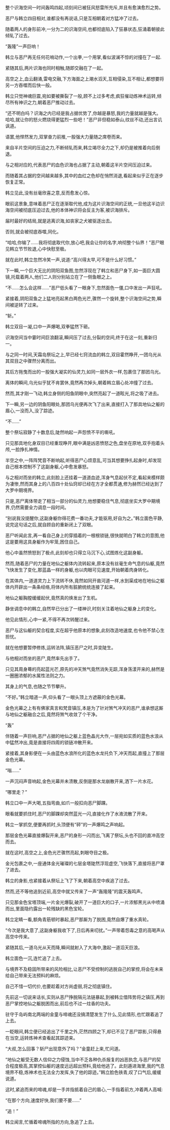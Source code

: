
整个识海空间一时间轰鸣四起,顷刻间已被狂风怒雷所充斥,并且有愈演愈烈之势。

恶尸与韩立四目相对,谁都没有再说话,只是互相朝着对方猛冲了过去。

随着两人的身形前冲,一分为二的识海空间,也都彻底陷入了狂暴状态,狂涌着朝彼此倾轧了过去。

“轰隆”一声巨响！

韩立与恶尸再无任何花哨动作,一个出拳,一个用掌,看似波澜不惊的对撞在了一起.

紧随其后,两片识海也同时相触,随即交融在了一起。

高空之上,血云翻涌,雷电交融,下方海面之上潮水滔天,互相侵染,互不相让,都想要将另一方吞噬而后快一般。

韩立只觉神魂巨震,宛如要被撕裂了一般,顾不上过多考虑,疯狂催动炼神术运转,倾尽所有神识之力,朝着恶尸推动过去。

“还不明白吗？识海之内已经是我占据优势了,你越是暴怒,我的力量就越是强大。哈哈,就让你的怒火燃烧得更猛烈一些吧！”恶尸非但稳如泰山,纹丝不动,还出言讥讽道。

语罢,他悍然发力,双掌奋力前推,一股强大力量随之席卷而来。

来自半片空间的压迫之力,不断倾轧而来,韩立竭尽全力之下,却仍是被推着向后倒退。

与之相对应的,代表恶尸的血色识海也占据了主动,朝着这半片空间压迫过来。

而随着其占据的空间越来越多,其中的血红之色却在悄然消退,看起来似乎正在逐步恢复正常。

韩立见此,没有丝毫欣喜之意,反而愈发心惊。

眼前这景象,意味着恶尸正在逐渐取代他,成为这片识海空间的正统,一旦他这半边识海空间被彻底压迫过去,他的本体神识将会反主为客,被识海排斥。

届时最好的结局,就是逃离识海,如丧家之犬被驱逐出去。

否则,就会被彻底吞噬,同化。

“哈哈,你输了……我将彻底取代你,放心吧,我会让你的名字,响彻整个仙界！”恶尸眼见韩立节节败退,心中快慰至极。

就在此时,韩立忽然冷笑一声,说道:“高兴得太早,可不是什么好习惯。”

下一瞬,一个巨大无比的阴阳双鱼图,忽然浮现在了韩立和恶尸身下,如一面巨大圆镜,托载着两人,他们二人则分别站立在了一侧鱼眼之上。

“不……怎么会这样……”恶尸低头看了一眼身下,忽然面色一僵,口中发出一声狂吼。

紧接着,阴阳双鱼之上猛地亮起黑白两色光芒,骤然一个旋转,整个识海空间之势,瞬间被逆转了过来。

“斩。”

韩立双目一凝,口中一声爆喝,双拳猛然下砸。

识海空间当中霎时间巨浪翻滚,瞬间压了过去,分裂的空间,终于在这一刻,重新归一。

与之同一时间,天霜岛祭坛之上,早已经七窍流血的韩立,双目霍然睁开,一团乌光从其双目之中骤然分离而出。

其后方拖曳而出的一股强大凝实的仙灵力,如同一层外衣一样,包裹住了那团乌光。

离体的瞬间,乌光似乎犹不肯罢休,竟然再次掉头,朝着韩立眉心处冲撞了过去。

然而,其才刚一飞动,韩立身侧的阳鱼阴眼中,突然亮起了一道眩光,将之吸了进去。

下一瞬,另一边的阴鱼阳眼处,那团乌光便再次飞了出来,直接打入了那具地仙之躯的眉心,一没而入,没了踪迹。

“不……”

整个祭坛寂静了十数息后,陡然响起一声怨愤不平的嘶吼。

只见那具地化身双目已经重现睁开,眼中满是凶恶愤怒之色,盘坐在原地,双手抱着头颅,一脸挣扎神情。

半空之中,一阵阵梵音不断响起,听得恶尸心烦意乱,可当其想要挣扎起身时,却发现自己根本控制不了这副身躯,心中愈发暴怒。

与之相对而坐的韩立,此刻脸上还挂着一道道血迹,浑身气息起伏不定,看起来模样颇为凄惨,然而其身上的八百四十处仙窍却已经在方才全都贯通,修为赫然已经达到了大罗中期境界。

只是,恶尸离体带走了相当一部分的仙灵力,他想要稳住气息,彻底坐实大罗中期境界,仍然需要全力调息一段时间。

“别说我没提醒你,这副身躯你得花费一番功夫,才能驱用,好自为之。”韩立面色平静,说完这句话之后,就自顾自的重新闭上了双眼。

恶尸听闻此言,再一看自己身上的穿插着的一根根锁链,很快就明白了韩立的意图,他这是要用这具身躯作为牢笼,困住自己。

他心中虽然愤怒到了极点,此刻却也只得立马沉下心,试图炼化这副身躯。

然而,随着恶尸的力量在地仙之躯体内流转起来,原本没有丝毫生命气息的仙躯,竟然飞快发生了变化,那蓝晶一样的身躯,也以肉眼可见速度,开始朝着肉身转化。

在其体内,一道道灵力上下流转不休,竟然如同开凿河道一样,水到渠成地在地仙之躯体内开辟出一条条经络,将体内所有脏腑统统连接了起来。

地仙之躯胸膛缓缓起伏,竟然真的焕发出了生机。

静坐调息中的韩立,自然早已分出了一缕神识,时刻关注着地仙之躯身上的变化。

他见此情形,心中一紧,不得不再次转醒过来。

恶尸与这仙躯的契合程度,实在超乎他原本的想象,此刻改造地速度,也令他不禁心生担忧。

就在他想要暂停修炼,运转法阵,镇压恶尸之时,异变陡生。

与他相对而坐的恶尸,竟然率先出手了。

只见其周身蓦的亮起蓝光芒,原先的冲天煞气竟然消失无踪,浑身荡漾开来的,赫然是一圈圈浓郁的水属性法则之力。

其身上的气息,也随之节节攀升。

“不好。”韩立暗道一声,仰头看了一眼头顶上方遮蔽的金色光幕。

金色光幕之上有有佛家真言和梵音镇压,本是为了针对煞气冲天的恶尸,谁承想这厮与地仙之躯融合之后,竟然将煞气收敛了个干净。

“轰”

伴随着一声巨响,恶尸占据的地仙之躯上蓝色晶光大作,一层宛如实质的蓝色水浪从中猛然冲出,竟是直接将四周的锁链冲散开来。

紧接着,其身影便在一头由蓝色水浪所化的蓝色水龙托负下,冲天而起,直撞上了那层金色光幕。

“嗡……”

一声沉闷声音响起,金色光幕并未溃散,反倒是那水龙崩散开来,洒下一片水花。

“哪里走？”

韩立口中一声大喝,五指弯曲,如爪一般扣向恶尸脚踝。

眼看就要抓住时,恶尸的脚踝却突然蓝光一闪,直接化作了水液流散了开来。

韩立一掌抓空,便要再抓时,头顶便有“砰”的一声爆鸣之声响起。

那层金色光幕直接爆裂开来,恶尸的身形一闪而出,飞离了祭坛,头也不回的直冲高空而去。

就在这时,高空之上,金色光芒骤然亮起,刺眼夺目之极。

金光包裹之中,一座通体金光璀璨的七层金塔陡然浮现虚空,飞快落下,直接将恶尸罩了进去。

韩立的身影,也紧接着从祭坛上飞了下来,朝着高空中疾追了过去。

然而,还不等他追到近前,高空中就又传来了一声“轰隆隆”的震天轰鸣声。

只见那金色宝塔顶端,一片金光爆裂,破开了一道巨大的口子,一片浓郁黑光从中喷涌而出,里面隐约露出一轮残缺的黑色宝轮。

韩立定睛一看,额角青筋顿时暴起,恶尸那厮为了脱困,竟然自爆了重水真轮。

“今次是我大意了,这副身躯我收下了,日后再来叨扰。”一声带着怨毒之意的高喝声从高空中传来。

紧随其后,一道乌光从天而降,瞬间就射入了大海中,激起一道滔天巨浪。

韩立面色一沉,连忙追了上去。

与境界不及稳固所带来的风险相比,让恶尸不受控制的逃脱自己的掌控,将会在未来给自己带来无法预料的麻烦。

自己不惜一切代价,也要趁着对方尚虚弱,将之彻底镇住。

先前这一切说来话长,实则从恶尸挣脱隔元法链暴起,到被韩立借阵势将之镇压,再到恶尸掌控地仙之躯脱困而出,前后也不过一炷香的功夫。

驻守于岛屿南北两端的金童与啼魂还没搞清楚发生了什么,见此情形,也忙跟着追了上去。

一眨眼间,韩立便已经追出了千里之外,茫然四顾之下,却已不见了恶尸踪影,只得悬在当空,运转炼神术查看起其踪迹来。

“大叔,怎么回事？斩尸出现意外了吗？”金童赶上来,忙问道。

“地仙之躯受无数人信仰之力侵蚀,当中不乏各种仇杀报复的凶恶执念,与恶尸的契合程度极高,其掌控仙躯的速度远远超出预料,竟给他逃了。此刻遁进海里,我的气息境界不稳,炼神术也无法全力发挥,失了他的踪迹。”韩立脸色铁青,叹了口气后,缓缓说道。

这时,紧追而来的啼魂,却是一手并指抵着自己的眉心,一手指着前方,冲着两人高喊:

“在那个方向,速度好快,我们要不要……”

“追！”

韩立闻言,忙循着啼魂所指的方向,急追了上去。